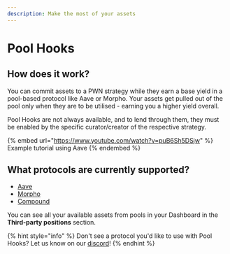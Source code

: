 ```yaml
---
description: Make the most of your assets
---
```


# Pool Hooks

## How does it work?

You can commit assets to a PWN strategy while they earn a base yield in a pool-based protocol like Aave or Morpho. Your assets get pulled out of the pool only when they are to be utilised - earning you a higher yield overall.

Pool Hooks are not always available, and to lend through them, they must be enabled by the specific curator/creator of the respective strategy.

{% embed url="https://www.youtube.com/watch?v=puB6Sh5DSjw" %}
Example tutorial using Aave
{% endembed %}

## What protocols are currently supported?

* [Aave](https://app.aave.com/)
* [Morpho](https://app.morpho.org/)
* [Compound](https://app.compound.finance/)

You can see all your available assets from pools in your Dashboard in the **Third-party positions** section.

{% hint style="info" %}
Don't see a protocol you'd like to use with Pool Hooks? Let us know on our [discord](https://discord.gg/aWghBQSdHv)!&#x20;
{% endhint %}
